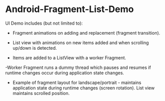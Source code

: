 # Android-Fragment-List-Demo

UI Demo includes (but not limited to):

- Fragment animations on adding and replacement (fragment transition).

- List view with animations on new items added and when scrolling up/down is detected.

- Items are added to a ListView with a worker Fragment.

-Worker Fragment runs a dummy thread which pauses and resumes if runtime changes occur during application state changes.

- Example of fragment layout for landscape/portrait - maintains application state during runtime changes (screen rotation). List view maintains scrolled position.




